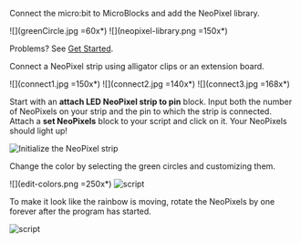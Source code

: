 Connect the micro:bit to MicroBlocks and add the NeoPixel library.

![](greenCircle.jpg =60x*) ![](neopixel-library.png =150x*)

Problems? See [Get Started](https://microblocks.fun/get-started).

Connect a NeoPixel strip using alligator clips or an extension board.

![](connect1.jpg =150x*) ![](connect2.jpg =140x*) ![](connect3.jpg =168x*)

Start with an **attach LED NeoPixel strip to pin** block.  Input both the number of NeoPixels on your strip and the pin to which the strip is connected. Attach a **set NeoPixels** block to your script and click on it. Your NeoPixels should light up!

![Initialize the NeoPixel strip](init-neopixels.png)

Change the color by selecting the green circles and customizing them. 

![](edit-colors.png =250x*) ![script](set-neopixels.png)

To make it look like the rainbow is moving, rotate the NeoPixels by one forever after the program has started.

![script](moving-rainbow.png)
